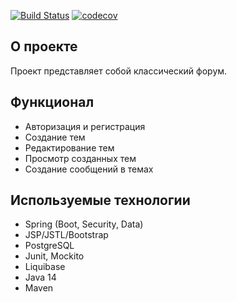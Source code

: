 [![Build Status](https://app.travis-ci.com/himax82/job4j_forum.svg?branch=master)](https://app.travis-ci.com/himax82/job4j_forum)
[![codecov](https://codecov.io/gh/himax82/job4j_forum/branch/master/graph/badge.svg?token=06B2CJF2R4)](https://codecov.io/gh/himax82/job4j_forum)

## О проекте
Проект представляет собой классический форум.

## Функционал
- Авторизация и регистрация
- Создание тем 
- Редактирование тем
- Просмотр созданных тем
- Создание сообщений в темах

## Используемые технологии
- Spring (Boot, Security, Data)
- JSP/JSTL/Bootstrap
- PostgreSQL
- Junit, Mockito
- Liquibase
- Java 14
- Maven
